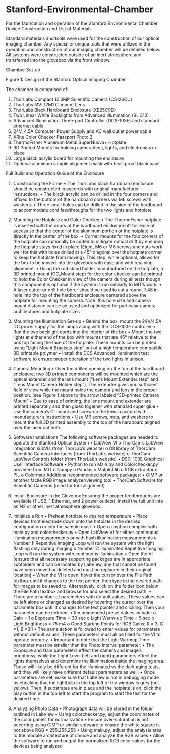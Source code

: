 # Stanford-Environmental-Chamber
For the fabrication and operation of the Stanford Environmental Chamber
Device Construction and List of Materials 

Standard materials and tools were used for the construction of our optical imaging chamber. Any special or unique tools that were utilized in the operation and construction of our imaging chamber will be detailed below. All systems were constructed outside of an inert atmosphere and transferred into the glovebox via the front window. 

Chamber Set-up 



















Figure 1: Design of the Stanford Optical Imaging Chamber


The chamber is comprised of: 
1)	ThorLabs Compact 12.3MP Scientific Camera (CS126CU)
2)	ThorLabs MVL12M1 C-mount Lens
3)	ThorLabs Black Hardboard Enclosure (XE25C9D)
4)	Two Linear White Backlights from Advanced Illumination (BL 313)
5)	Advanced Illumination Three-port Controller (DCS-103E) and standard ethernet cable
6)	24V, 4.5A Computer Power Supply and AC wall outlet power cable 
7)	XRite Color Checker Passport Photo 2
8)	ThermoFisher Aluminum Metal SuperNuova+ Hotplate 
9)	3D Printed Mounts for holding camera/lens, lights, and electronics in place 
10)	Large black acrylic board for mounting the enclosure 
11)	Optional aluminum sample alignment mask with heat-proof black paint 


Full Build and Operation Guide of the Enclosure 

1)	Constructing the Frame 
•	The ThorLabs black hardboard enclosure should be constructed in accords with original manufacturer instructions. 
•	The black acrylic can be drilled in the four corners and affixed to the bottom of the hardboard corners via M6 screws with washers. 
•	Three small holes can be drilled in the side of the hardboard to accommodate cord feedthroughs for the two lights and hotplate 

2)	Mounting the Hotplate and Color Checker 
•	The ThermoFisher hotplate is inserted with the doors of the hardboard enclosure off for ease of access so that the center of the aluminum portion of the hotplate is directly in the center of the box. 
•	Corner mounts for the four corners of the hotplate can optionally be added to mitigate optical drift by ensuring the hotplate stays fixed in place (Eight, M6 or M8 screws and nuts work well for this with holes drilled at a 45º diagonal over the hotplate corner to keep the hotplate from moving). This step, while optional, allows for the box to be moved into the glovebox with ease and with retaining alignment. 
•	Using the rod stand holder manufactured on the hotplate, a 3D printed mount (CC_Mount.step) for the color checker can be printed to hold the Color Checker in view of the camera during all tests though this component is optional if the system is run similarly to MIT’s work. 
•	A laser cutter or drill hole borer should be used to cut a round, 7.48 in hole into the top of the hardboard enclosure centered above the hotplate for mounting the camera. Note: this hole size and camera mount distance can be adjusted and optimized for particular camera architectures and hotplate sizes 

3)	Mounting the Illumination Set-up
•	Behind the box, mount the 24V/4.5A DC power supply for the lamps along with the DCS-103E controller 
•	Run the two backlight cords into the interior of the box
•	Mount the two lights at either end of the box with mounts that are 45º relative to the box top facing the face of the hotplate. These mounts can be printed using “Light Mount Brackets.step” out of a high temperature compatible 3D printable polymer 
•	Install the DCS Advanced Illumination test software to ensure proper operation of the two lights in unison.

4)	Camera Mounting 
•	Over the drilled opening on the top of the hardboard enclosure, two 3D printed components will be mounted which are the optical extender and the lens mount (“Lens Mount Extender.step” and “Lens Mount Camera Holder.step”). The extender gives you sufficient field of view while the mount holds the camera and lens in the proper position. (see Figure 1 above to the arrow labeled “3D-printed Camera Mount” 
•	Due to ease of printing, the lens mount and extender are printed separately and then glued together with standard super glue
•	Use the camera’s C-mount and screw on the lens in accord with manufacturer’s instructions 
•	Use M6 screws, nuts, and washers to mount the full 3D printed assembly to the top of the hardboard aligned over the laser cut hole. 

5)	Software Installations
The following software packages are needed to operate the Stanford Optical System
•	LabView VI 
o	ThorCam’s LabView integration subVIs (from ThorLab’s website) 
o	Dll library of ThorCam Scientific Camera interfaces (from ThorLab’s website) 
o	ThorCam LabView Controls folder (from ThorLab’s website) 
•	DSC-103E Graphical User Interface Software 
•	Python to run Main.py and Colorchecker.py provided from MIT
o	Numpy 
o	Pandas
o	Matplot.lib
o	RGB extractor
o	PIL
o	Colormap
Additional recommended software packages: 
•	GIMP or another facile RGB image analyzer/viewing tool 
•	ThorCam Software for Scientific Cameras (used for tool alignment) 

6)	Install Enclosure in the Glovebox 
Ensuring the proper feedthroughs are available (1 USB, 1 Ethernet, and 2 power outlets), install the full unit into an N2 or other inert atmosphere glovebox. 

7)	Initialize a Run 
•	Preheat hotplate to desired temperature 
•	Place devices front electrode down onto the hotplate in the desired configuration or into the sample mask 
•	Open a python compiler with main.py and colorchecker.py 
•	Open LabView VI for either continuous illumination measurements or with flash illumination measurements 
o	Number 1: Repetitive Imaging Loop will run the system with the light flashing only during imaging 
o	Number 2: Illuminated Repetitive Imaging Loop will run the system with continuous illumination
•	Open the VI (ensure that all necessary supporting packages are in appropriate subfolders and can be located by LabView, any that cannot be found have been moved or deleted and must be replaced in their original location)
•	When the VI is open, hover the cursor over the File Path textbox until it changes to the text pointer, then type in the desired path for images to be saved to. Alternatively, click on the folder icon below the File Path textbox and browse for and select the desired path.
•	There are a number of parameters with default values. These values can be left alone or changed as desired by hovering the cursor over the parameter box until it changes to the text pointer and clicking. Then your parameter can be entered. 
•	Recommended preset values include:
o	Gain = 1
o	Exposure Time = 30 sec
o	Light Warm-up Time = 5 sec
o	Light Brightness = 75 mA
o	Good Starting Points for RGB Gains: R = 3, G =1, B =3.1 
•	The same action is followed to enter values for parameters without default values. These parameters must all be filled for the VI to operate properly.
•	Important to note that the Light Warmup Time parameter must be smaller than the Photo Interval parameter.
•	The Exposure and Gain parameters effect the camera and image’s brightness, while the Light Level (left and right) parameters effect the lights themselves and determine the illumination inside the imaging area. These will likely be different for the illuminated vs the dark aging tests, and they will likely have different default parameters as well. 
•	Once parameters are set, make sure that LabView is not in debugging mode by checking that the lightbulb in the top left of the window is grey (not yellow). Then, if substrates are in place and the hotplate is on, click the play button in the top left to start the program to start the test for the desired time. 

8)	Analyzing Photo Data
•	Photograph data will be stored in the folder outlined in LabView
•	Using colorchecker.py, adjust the coordinates of the color panels for normalization 
•	Ensure over-saturation is not occurring using GIMP or similar software to ensure the white square is not above RGB = 255,255,255
•	Using main.py, adjust the analysis area to the module architecture of choice and analyze the RGB values 
•	Allow the software to run and output the normalized RGB color values for the devices being analyzed  
